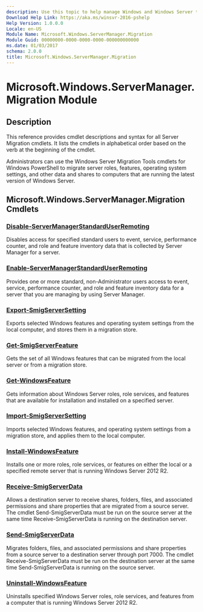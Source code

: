 ```yaml
---
description: Use this topic to help manage Windows and Windows Server technologies with Windows PowerShell.
Download Help Link: https://aka.ms/winsvr-2016-pshelp
Help Version: 1.0.0.0
Locale: en-US
Module Name: Microsoft.Windows.ServerManager.Migration
Module Guid: 00000000-0000-0000-0000-000000000000
ms.date: 01/03/2017
schema: 2.0.0
title: Microsoft.Windows.ServerManager.Migration
---
```

# Microsoft.Windows.ServerManager.Migration Module

## Description

This reference provides cmdlet descriptions and syntax for all Server Migration cmdlets. It lists
the cmdlets in alphabetical order based on the verb at the beginning of the cmdlet.

Administrators can use the Windows Server Migration Tools cmdlets for Windows PowerShell to migrate
server roles, features, operating system settings, and other data and shares to computers that are
running the latest version of Windows Server.

## Microsoft.Windows.ServerManager.Migration Cmdlets

### [Disable-ServerManagerStandardUserRemoting](Disable-ServerManagerStandardUserRemoting.md)

Disables access for specified standard users to event, service, performance counter, and role and feature inventory data that is collected by Server Manager for a server.

### [Enable-ServerManagerStandardUserRemoting](Enable-ServerManagerStandardUserRemoting.md)

Provides one or more standard, non-Administrator users access to event, service, performance counter, and role and feature inventory data for a server that you are managing by using Server Manager.

### [Export-SmigServerSetting](Export-SmigServerSetting.md)

Exports selected Windows features and operating system settings from the local computer, and stores them in a migration store.

### [Get-SmigServerFeature](Get-SmigServerFeature.md)

Gets the set of all Windows features that can be migrated from the local server or from a migration store.

### [Get-WindowsFeature](Get-WindowsFeature.md)

Gets information about Windows Server roles, role services, and features that are available for installation and installed on a specified server.

### [Import-SmigServerSetting](Import-SmigServerSetting.md)

Imports selected Windows features, and operating system settings from a migration store, and applies them to the local computer.

### [Install-WindowsFeature](Install-WindowsFeature.md)

Installs one or more roles, role services, or features on either the local or a specified remote server that is running Windows Server 2012 R2.

### [Receive-SmigServerData](Receive-SmigServerData.md)

Allows a destination server to receive shares, folders, files, and associated permissions and share properties that are migrated from a source server. The cmdlet Send-SmigServerData must be run on the source server at the same time Receive-SmigServerData is running on the destination server.

### [Send-SmigServerData](Send-SmigServerData.md)

Migrates folders, files, and associated permissions and share properties from a source server to a destination server through port 7000. The cmdlet Receive-SmigServerData must be run on the destination server at the same time Send-SmigServerData is running on the source server.

### [Uninstall-WindowsFeature](Uninstall-WindowsFeature.md)

Uninstalls specified Windows Server roles, role services, and features from a computer that is running Windows Server 2012 R2.
